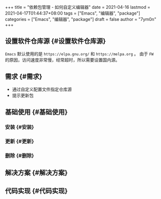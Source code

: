 +++
title = "依赖包管理 - 如何自定义编辑器"
date = 2021-04-16
lastmod = 2021-04-17T01:44:37+08:00
tags = ["Emacs", "编辑器", "package"]
categories = ["Emacs", "编辑器", "package"]
draft = false
author = "7ym0n"
+++

## 设置软件仓库源 {#设置软件仓库源}

`Emacs` 默认使用的是 `https://elpa.gnu.org/` 和 `https://melpa.org` 。 由于 `FW` 的原因，访问速度非常慢，经常超时，所以需要设置国内源。


## 需求 {#需求}

-   通过自定义配置文件指定仓库源
-   提示更新包


## 基础使用 {#基础使用}


### 安装 {#安装}


### 更新 {#更新}


### 删除 {#删除}


## 解决方案 {#解决方案}


## 代码实现 {#代码实现}
